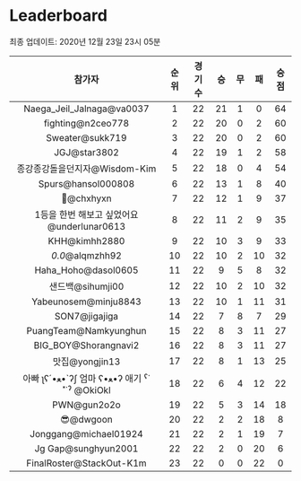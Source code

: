 # Leaderboard
최종 업데이트: 2020년 12월 23일 23시 05분




| 참가자 | 순위 | 경기수 | 승 | 무 | 패 | 승점 |
|:---:|:---:|:---:|:---:|:---:|:---:|:---:|
| Naega_Jeil_Jalnaga@va0037 | 1 | 22 | 21 | 1 | 0 | 64 |
| fighting@n2ceo778 | 2 | 22 | 20 | 0 | 2 | 60 |
| Sweater@sukk719 | 3 | 22 | 20 | 0 | 2 | 60 |
| JGJ@star3802 | 4 | 22 | 19 | 1 | 2 | 58 |
| 종강종강돌을던지자@Wisdom-Kim | 5 | 22 | 18 | 0 | 4 | 54 |
| Spurs@hansol000808 | 6 | 22 | 13 | 1 | 8 | 40 |
| 👑@chxhyxn | 7 | 22 | 12 | 1 | 9 | 37 |
| 1등을 한번 해보고 싶었어요@underlunar0613 | 8 | 22 | 11 | 2 | 9 | 35 |
| KHH@kimhh2880 | 9 | 22 | 10 | 3 | 9 | 33 |
| _0.0_@alqmzhh92 | 10 | 22 | 10 | 2 | 10 | 32 |
| Haha_Hoho@dasol0605 | 11 | 22 | 9 | 5 | 8 | 32 |
| 샌드백@sihumji00 | 12 | 22 | 10 | 2 | 10 | 32 |
| Yabeunosem@minju8843 | 13 | 22 | 10 | 1 | 11 | 31 |
| SON7@jigajiga | 14 | 22 | 7 | 8 | 7 | 29 |
| PuangTeam@Namkyunghun | 15 | 22 | 8 | 3 | 11 | 27 |
| BIG_BOY@Shorangnavi2 | 16 | 22 | 8 | 3 | 11 | 27 |
| 맛집@yongjin13 | 17 | 22 | 8 | 1 | 13 | 25 |
|  아빠  ʅʕ´•ﻌ•`ʔʃ  엄마 ʕ•ﻌ•ʔ 애기 ˁ˙˟˙ˀ @OkiOkl | 18 | 22 | 6 | 4 | 12 | 22 |
| PWN@gun2o2o | 19 | 22 | 5 | 3 | 14 | 18 |
| 😎@dwgoon | 20 | 22 | 2 | 2 | 18 | 8 |
| Jonggang@michael01924 | 21 | 22 | 2 | 1 | 19 | 7 |
| Jg Gap@sunghyun2001 | 22 | 22 | 2 | 0 | 20 | 6 |
| FinalRoster@StackOut-K1m | 23 | 22 | 0 | 0 | 22 | 0 |